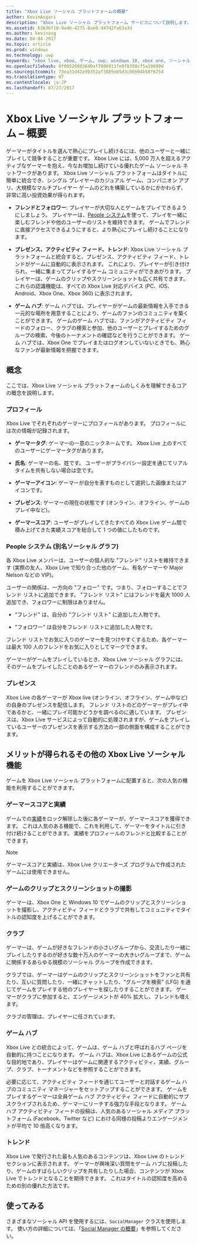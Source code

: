```yaml
---
title: "Xbox Live ソーシャル プラットフォームの概要"
author: KevinAsgari
description: "Xbox Live ソーシャル プラットフォーム サービスについて説明します。"
ms.assetid: b3636f10-9a4b-4275-8ae8-d47d2fa63a3d
ms.author: kevinasg
ms.date: 04-04-2017
ms.topic: article
ms.prod: windows
ms.technology: uwp
keywords: "xbox live, xbox, ゲーム, uwp, windows 10, xbox one, ソーシャル, People, プロフィール"
ms.openlocfilehash: 0f00526003640af7800911fe0f8350cf5a10690d
ms.sourcegitcommit: 73ea31d42a9b352af38b5eb5d3c06504b50f6754
ms.translationtype: HT
ms.contentlocale: ja-JP
ms.lasthandoff: 07/27/2017
---
```

# <a name="xbox-live-social-platform--overview"></a>Xbox Live ソーシャル プラットフォーム – 概要

ゲーマーがタイトルを選んで熱心にプレイし続けるには、他のユーザーと一緒にプレイして競争することが重要です。 Xbox Live には、5,000 万人を超えるアクティブなゲーマーを抱え、今なお増加し続けている優れたゲーム ソーシャル ネットワークがあります。 Xbox Live ソーシャル プラットフォームはタイトルに簡単に統合でき、シングル プレイヤーのカジュアル ゲーム、コンパニオン アプリ、大規模なマルチプレイヤー ゲームのどれを構築しているかにかかわらず、非常に高い投資効果が得られます。

-   **フレンドとフォロワー**: プレイヤーが大切な人とゲームをプレイできるようにしましょう。 プレイヤーは、[People システム](people-system/xbox-live-people-system.md)を使って、プレイを一緒に楽しむフレンドや他のユーザーのリストを維持できます。 ゲームでフレンドに直接アクセスできるようにすると、より熱心にプレイし続けることになります。

-   **プレゼンス、アクティビティ フィード、トレンド**: Xbox Live ソーシャル プラットフォームと統合すると、プレゼンス、アクティビティ フィード、トレンドがゲームに自動的に表示されます。 これにより、プレイヤーが引き付けられ、一緒に集まってプレイするゲーム コミュニティができあがります。 プレイヤーは、ゲームのクリップやスクリーンショットも広く共有できます。 これらの認識機能は、すべての Xbox Live 対応デバイス (PC、iOS、Android、Xbox One、Xbox 360) に表示されます。

-   **ゲーム ハブ**: ゲーム ハブでは、プレイヤーがゲームの最新情報を入手できる一元的な場所を用意することにより、ゲームのファンのコミュニティを築くことができます。 ゲームのゲーム ハブでは、ファンがアクティビティ フィードのフォロー、クラブの検索と参加、他のユーザーとプレイするためのグループの検索、今後のトーナメントの確認などを行うことができます。 ゲーム ハブでは、Xbox One でプレイまたはログオンしていないときでも、熱心なファンが最新情報を把握できます。

## <a name="concepts"></a>概念

ここでは、Xbox Live ソーシャル プラットフォームのしくみを理解できるコアの概念を説明します。

### <a name="profile"></a>プロフィール

Xbox Live でそれぞれのゲーマーにプロフィールがあります。 プロフィールには次の情報が記録されます。

-   **ゲーマータグ**: ゲーマーの一意のニックネームです。 Xbox Live 上のすべてのユーザーにゲーマータグがあります。

-   **氏名**: ゲーマーの名、姓です。 ユーザーがプライバシー設定を通じてリアルタイムを共有しない場合は空です。

-   **ゲーマーアイコン**: ゲーマーが自分を表すものとして選択した画像またはアイコンです。

-   **プレゼンス**: ゲーマーの現在の状態です (オンライン、オフライン、ゲームのプレイ中など)。

-   **ゲーマースコア**: ユーザーがプレイしてきたすべての Xbox Live ゲーム間で積み上げてきた実績スコアを総合して 1 つの値にしたものです。

### <a name="people-system-aka-social-graph"></a>People システム (別名ソーシャル グラフ)

各 Xbox Live メンバーは、ユーザーの個人的な "フレンド" リストを維持できます (実際の友人、Xbox Live で知り合った他のゲーム、有名ゲーマーや Major Nelson などの VIP)。

ユーザーの関係は、一方向の "フォロー" です。つまり、フォローすることでフレンド リストに追加できます。 "フレンド リスト" にはフレンドを最大 1000 人追加でき、フォロワーに制限はありません。

-   "フレンド" は、自分の "フレンド リスト" に追加した人物です。

-   "フォロワー" は自分をフレンド リストに追加した人物です。

フレンド リストでお気に入りのゲーマーを見つけやすくするため、各ゲーマーは最大 100 人のフレンドをお気に入りとしてマークできます。

ゲーマーがゲームをプレイしているとき、Xbox Live ソーシャル グラフには、そのゲームをプレイしたことのあるゲーマーのフレンドのみ表示されます。

### <a name="presence"></a>プレゼンス

Xbox Live の各ゲーマーが Xbox live (オンライン、オフライン、ゲーム中など) の自身のプレゼンスを配信します。 フレンド リストのどのゲーマーがプレイ中であるかと、一緒にプレイ可能かどうかを調べるのに適しています。 プレゼンスは、Xbox Live サービスによって自動的に処理されますが、ゲームをプレイしているユーザーのプレゼンスを表示する方法の一部の側面を構成することができます。

## <a name="other-xbox-live-social-features-you-can-benefit-from"></a>メリットが得られるその他の Xbox Live ソーシャル機能

ゲームを Xbox Live ソーシャル プラットフォームに配置すると、次の人気の機能を利用することができます。

### <a name="gamerscore--achievements"></a>ゲーマースコアと実績

ゲームでの[実績](../achievements-2017/achievements.md)をロック解除した後に各ゲーマーが、ゲーマースコアを獲得できます。
これは人気のある機能で、これを利用して、ゲーマーをタイトルに引き付け続けることができます。 実績をプロフィールのフレンドと比較することができます。

> [!NOTE]
> ゲーマースコアと実績は、Xbox Live クリエーターズ プログラムで作成されたゲームには使用できません。

### <a name="take-clips--screenshots-of-your-game"></a>ゲームのクリップとスクリーンショットの撮影

ゲーマーは、Xbox One と Windows 10 でゲームのクリップとスクリーンショットを撮影し、アクティビティ フィードとクラブで共有してコミュニティでタイトルの認知度を上げることができます。

### <a name="clubs"></a>クラブ

ゲーマーは、ゲームが好きなフレンドの小さいグループから、交流したり一緒にプレイしたりするのが好きな数十万人のゲーマーの大きいグループまで、ゲームに関係するあらゆる規模のソーシャル グループを作成できます。

クラブでは、ゲーマーはゲームのクリップとスクリーンショットをファンと共有たり、互いに質問したり、一緒にチャットしたり、"グループを検索" (LFG) を通じてゲームをプレイする他のプレイヤーを探したりすることができます。 ゲーマーがクラブに参加すると、エンゲージメントが 40% 拡大し、フレンドも増えます。

クラブの管理は、プレイヤーに任されています。

### <a name="game-hubs"></a>ゲーム ハブ

Xbox Live との統合によって、ゲームは、ゲーム ハブと呼ばれるハブ ページを自動的に持つことになります。 ゲーム ハブは、Xbox Live にあるゲームの公式な目的地であり、プレイヤーはゲームに関連するアクティビティ、実績、グループ、クラブ、トーナメントなどを参照することができます。

必要に応じて、アクティビティ フィードを通じてユーザーと対話するゲーム ハブのコミュニティ マネージャーをセットアップすることができます。 ゲームをプレイするゲーマーは全員ゲーム ハブ アクティビティ フィードに自動的にサブスクライブされるため、ゲーマーにリーチする強力な手段となります。 ゲーム ハブ アクティビティ フィードの投稿は、人気のあるソーシャル メディア プラットフォーム (Facebook、Twitter など) における同様の投稿よりエンゲージメントが平均で 10 倍高くなります。

### <a name="trending"></a>トレンド

Xbox Live で発行された最も人気のあるコンテンツは、Xbox Live のトレンド セクションに表示されます。 ゲーマーが興味深い質問をゲーム ハブに投稿したり、ゲームのすばらしいクリップを共有したりした場合、コンテンツが Xbox Live でトレンドとなることを期待できます。 これはタイトルの認知度を高めるための別の優れた方法です。

## <a name="getting-started"></a>使ってみる

さまざまなソーシャル API を使用するには、`SocialManager` クラスを使用します。  使い方の詳細については、「[Social Manager の概要](intro-to-social-manager.md)」を参照してください。
